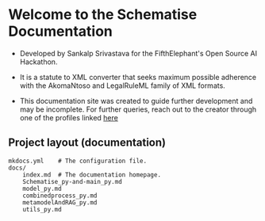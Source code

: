 # Welcome to the Schematise Documentation

- Developed by Sankalp Srivastava for the FifthElephant's Open Source AI Hackathon.

- It is a statute to XML converter that seeks maximum possible adherence with the AkomaNtoso and LegalRuleML family of XML formats.

- This documentation site was created to guide further development and may be incomplete. For further queries, reach out to the creator through one of the profiles linked [here](https://sankalpsrv.in)

## Project layout (documentation)

    mkdocs.yml    # The configuration file.
    docs/
        index.md  # The documentation homepage.
        Schematise_py-and-main_py.md       
        model_py.md
        combinedprocess_py.md
        metamodelAndRAG_py.md
        utils_py.md
        
        